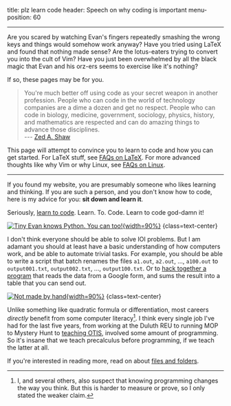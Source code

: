 title: plz learn code
header: Speech on why coding is important
menu-position: 60


---

Are you scared by watching Evan's fingers repeatedly smashing
the wrong keys and things would somehow work anyway?
Have you tried using LaTeX and found that nothing made sense?
Are the lotus-eaters trying to convert you into the cult of Vim?
Have you just been overwhelmed by all the black magic that
Evan and his orz-ers seems to exercise like it's nothing?

If so, these pages may be for you.

> You're much better off using code as your secret weapon in another profession.
> People who can code in the world of technology companies are a dime
> a dozen and get no respect. People who can code in biology, medicine,
> government, sociology, physics, history, and mathematics are respected and can
> do amazing things to advance those disciplines.  
> --- [Zed A. Shaw](https://learnpythonthehardway.org/python3/advice.html)

This page will attempt to convince you to learn to code
and how you can get started.
For LaTeX stuff, see [FAQs on LaTeX](faq-latex.html).
For more advanced thoughts like why Vim or why Linux,
see [FAQs on Linux](faq-linux.html).

--------

If you found my website, you are presumably someone
who likes learning and thinking.
If you are such a person, and you don't know how to code,
here is my advice for you: **sit down and learn it**.

Seriously, [learn to code](https://youtu.be/TYCxbFad36g?t=2070).
Learn. To. Code. Learn to code god-damn it!

[![Tiny Evan knows Python. You can too!][tiny]{width=90%}][tiny]
{class=text-center}

[tiny]: static/learnpython.jpg

I don't think everyone should be able to solve IOI problems.
But I am adamant you should at least have a basic understanding
of how computers work, and be able to automate trivial tasks.
For example, you should be able to write a script that
batch renames the files `a1.out`, `a2.out`, ..., `a100.out`
to `output001.txt`, `output002.txt`, ..., `output100.txt`.
Or to [hack together a program](https://blog.evanchen.cc/2020/12/16/usemo-problem-development-behind-the-scenes/)
that reads the data from a Google form,
and sums the result into a table that you can send out.

[![Not made by hand][usemo]{width=90%}][usemo]
{class=text-center}

[usemo]: https://usamo.files.wordpress.com/2020/12/table.png

Unlike something like quadratic formula or differentiation,
most careers *directly* benefit from some computer literacy[^think].
I think every single job I've had for the last five years,
from working at the Duluth REU to running MOP
to Mystery Hunt to [teaching OTIS][otisweb], involved
some amount of programming.
So it's insane that we teach precalculus before programming,
if we teach the latter at all.

If you're interested in reading more, read on about [files and folders](filesys.html).

[^think]: I, and several others, also suspect that knowing programming changes
	the way you think. But this is harder to measure or prove, so I only stated the
	weaker claim.

[otisweb]: https://github.com/vEnhance/otis-web
